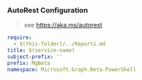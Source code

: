 ### AutoRest Configuration

> see https://aka.ms/autorest

``` yaml
require:
  - $(this-folder)/../Reports.md
title: $(service-name)
subject-prefix: ''
prefix: MgBeta
namespace: Microsoft.Graph.Beta.PowerShell
```
